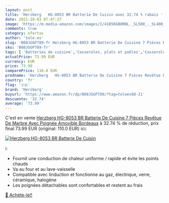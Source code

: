 ```yaml
---
layout: post
title: 'Herzberg   HG-8053 BR Batterie De Cuisin avec 32.74 % rabais '
date: 2021-10-03 07:47:27
image: 'https://m.media-amazon.com/images/I/41D5KGBORNL._SL500_._SL400_.jpg'
comments: true
category: ofertas
author: 'tole.es'
slug: 'B08JGGP789-fr Herzberg HG-8053 BR Batterie De Cuisine 7 Pièces Revêtue...'
sku: 'B08JGGP789-fr'
tags: [ 'Batteries de cuisine','Casseroles, plats et poêles','Casseroles, poêles et faitouts','Cuisine et Maison','Mijoteuses','Petit électroménager','Pièces et accessoires pour petit électroménager','Sets de poêles et casseroles','herzberg', ]
actualPrice: 73.99 EUR
currency: EUR
price: 73.99
comparePrice: 110.0 EUR
prodname: 'Herzberg   HG-8053 BR Batterie De Cuisine 7 Pièces Revêtue De Marbre Avec Poignée Amovible Bordeaux'
country: 'fr'
flag: '🇫🇷'
brand: 'Herzberg'
buyurl: 'https://www.amazon.fr/dp/B08JGGP789/?tag=tolees0d-21'
descuento: '32.74'
average: '73.99'
---
```


C'est en vente [Herzberg   HG-8053 BR Batterie De Cuisine 7 Pièces Revêtue De Marbre Avec Poignée Amovible Bordeaux](https://www.amazon.fr/dp/B08JGGP789/?tag=tolees0d-21)  à  32.74 % de réduction, prix final  73.99 EUR (original: 110.0 EUR) ici:

[![Herzberg   HG-8053 BR Batterie De Cuisin](https://m.media-amazon.com/images/I/41D5KGBORNL._SL500_._SL400_.jpg)](https://www.amazon.fr/dp/B08JGGP789/?tag=tolees0d-21)

ℹ️:

- Fournit une conduction de chaleur uniforme / rapide et évite les points chauds
- Va au four et au lave-vaisselle
- Compatible avec linduction et fonctionne au gaz, électrique, verre, céramique, halogène
- Les poignées détachables sont confortables et restent au frais

[🛒 Achète-le!!](https://www.amazon.fr/dp/B08JGGP789/?tag=tolees0d-21)
